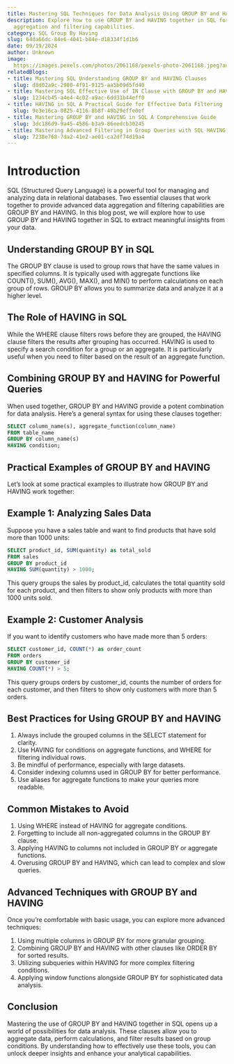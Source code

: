 ```yaml
---
title: Mastering SQL Techniques for Data Analysis Using GROUP BY and HAVING Together
description: Explore how to use GROUP BY and HAVING together in SQL for powerful data
  aggregation and filtering capabilities.
category: SQL Group By Having
slug: 64da66dc-84e6-4041-b84e-d18334f1d1b6
date: 09/19/2024
author: Unknown
image: 
  https://images.pexels.com/photos/2061168/pexels-photo-2061168.jpeg?auto=compress&cs=tinysrgb&w=600
relatedBlogs:
- title: Mastering SQL Understanding GROUP BY and HAVING Clauses
  slug: d8d02a9c-2980-4f91-9125-aa5b09d5fd40
- title: Mastering SQL Effective Use of IN Clause with GROUP BY and HAVING
  slug: 1234cb45-a4e4-4c02-a9ac-6dd31b44eff0
- title: HAVING in SQL A Practical Guide for Effective Data Filtering
  slug: 9e3e16ca-0825-4116-8b8f-40b29effe0ef
- title: Mastering GROUP BY and HAVING in SQL A Comprehensive Guide
  slug: 3dc186d9-9a45-4586-b3a9-86eedcb30245
- title: Mastering Advanced Filtering in Group Queries with SQL HAVING Clause
  slug: 7238e768-7da2-41e2-ae01-ca2df74d19a4
---
```


# Introduction

SQL (Structured Query Language) is a powerful tool for managing and analyzing data in relational databases. Two essential clauses that work together to provide advanced data aggregation and filtering capabilities are GROUP BY and HAVING. In this blog post, we will explore how to use GROUP BY and HAVING together in SQL to extract meaningful insights from your data.

## Understanding GROUP BY in SQL

The GROUP BY clause is used to group rows that have the same values in specified columns. It is typically used with aggregate functions like COUNT(), SUM(), AVG(), MAX(), and MIN() to perform calculations on each group of rows. GROUP BY allows you to summarize data and analyze it at a higher level.

## The Role of HAVING in SQL

While the WHERE clause filters rows before they are grouped, the HAVING clause filters the results after grouping has occurred. HAVING is used to specify a search condition for a group or an aggregate. It is particularly useful when you need to filter based on the result of an aggregate function.

## Combining GROUP BY and HAVING for Powerful Queries

When used together, GROUP BY and HAVING provide a potent combination for data analysis. Here’s a general syntax for using these clauses together:

```sql
SELECT column_name(s), aggregate_function(column_name)
FROM table_name
GROUP BY column_name(s)
HAVING condition;
```

## Practical Examples of GROUP BY and HAVING

Let’s look at some practical examples to illustrate how GROUP BY and HAVING work together:

## Example 1: Analyzing Sales Data

Suppose you have a sales table and want to find products that have sold more than 1000 units:

```sql
SELECT product_id, SUM(quantity) as total_sold
FROM sales
GROUP BY product_id
HAVING SUM(quantity) > 1000;
```

This query groups the sales by product_id, calculates the total quantity sold for each product, and then filters to show only products with more than 1000 units sold.

## Example 2: Customer Analysis

If you want to identify customers who have made more than 5 orders:

```sql
SELECT customer_id, COUNT(*) as order_count
FROM orders
GROUP BY customer_id
HAVING COUNT(*) > 5;
```

This query groups orders by customer_id, counts the number of orders for each customer, and then filters to show only customers with more than 5 orders.

## Best Practices for Using GROUP BY and HAVING

1. Always include the grouped columns in the SELECT statement for clarity.
2. Use HAVING for conditions on aggregate functions, and WHERE for filtering individual rows.
3. Be mindful of performance, especially with large datasets.
4. Consider indexing columns used in GROUP BY for better performance.
5. Use aliases for aggregate functions to make your queries more readable.

## Common Mistakes to Avoid

1. Using WHERE instead of HAVING for aggregate conditions.
2. Forgetting to include all non-aggregated columns in the GROUP BY clause.
3. Applying HAVING to columns not included in GROUP BY or aggregate functions.
4. Overusing GROUP BY and HAVING, which can lead to complex and slow queries.

## Advanced Techniques with GROUP BY and HAVING

Once you’re comfortable with basic usage, you can explore more advanced techniques:

1. Using multiple columns in GROUP BY for more granular grouping.
2. Combining GROUP BY and HAVING with other clauses like ORDER BY for sorted results.
3. Utilizing subqueries within HAVING for more complex filtering conditions.
4. Applying window functions alongside GROUP BY for sophisticated data analysis.

## Conclusion

Mastering the use of GROUP BY and HAVING together in SQL opens up a world of possibilities for data analysis. These clauses allow you to aggregate data, perform calculations, and filter results based on group conditions. By understanding how to effectively use these tools, you can unlock deeper insights and enhance your analytical capabilities.